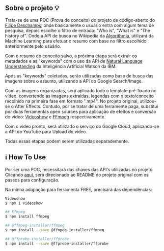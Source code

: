 ## Sobre o projeto :bulb:

Trata-se de uma POC (Prova de conceito) do projeto de código-aberto do [Filipe Deschamps](https://github.com/filipedeschamps/video-maker), onde basicamente o usuário entra com algum tema de pesquisa, depois escolhe o filtro de entrada: "Who is", "What is" e "The history of". Onde a API de busca no Wikipedia da [Algorithmia](https://algorithmia.com/), utilizará da Machine Learning para efetuar o resumo com base no filtro escolhido anteriormente pelo usuário. 

Com o resumo do conceito salvo, a próxima etapa será extrair os metadados e as "keywords" com o uso da API de [Natural Language Understanding](https://www.ibm.com/br-pt/cloud/watson-natural-language-understanding) da Inteligência Artificial Watson da IBM. 

Após as "keywords" coletadas, serão utilizadas como base de busca das imagens sobre o assunto, utilizando a API do Google Search/Image.

Com as imagens organizadas, será aplicado todo o template pré-fixado no vídeo, convertendo as imagens extraídas, legendas com o texto/conceito recolhido na primeira fase em formato ".mp4". No projeto original, utilizou-se o After Effects. Contudo, por se tratar de uma ferramente paga, substitui por duas ferramentas open sources para aplicação de efeitos e conversão do vídeo: [Videoshow](https://www.npmjs.com/package/videoshow) e [FFmpeg](https://www.ffmpeg.org/) respectivamente.

Com o vídeo pronto, será utilizado o serviço do Google Cloud, aplicando-se a API do YouTube para Upload do vídeo. 

Todas essas etapas podem serem utilizadas separademente.

## :information_source: How To Use

Por ser uma POC, necessitará das chaves das API's utilizadas no projeto. Clicando [aqui](https://github.com/filipedeschamps/video-maker), será direcionado ao README do projeto original com os passos para configuração.

Na minha adapação para ferramenta FREE, precisará das dependências:

```bash
Videoshow
$ npm i videoshow

## Ffmpeg
$ npm install ffmpeg

## @ffmpeg-installer/ffmpeg
$ npm install --save @ffmpeg-installer/ffmpeg

## @ffprobe-installer/ffprobe
$ npm install --save @ffprobe-installer/ffprobe
```



